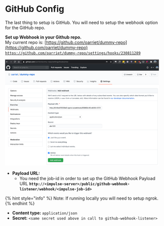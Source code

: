 # GitHub Config

The last thing to setup is GitHub. You will need to setup the webhook option for the GitHub repo.

 **Set up Webhook in your Github repo.**  
 My current repo is: [https://github.com/oarriet/dummy-repo](https://github.com/oarriet/dummy-repo)  
[`https://github.com/oarriet/dummy-repo/settings/hooks/230811289`](https://github.com/oarriet/dummy-repo/settings/hooks/230811289) 

![](../../.gitbook/assets/gitconfig.png)

* **Payload URL:**
  * You need the job-id in order to set up the GitHub Webhook Payload URL **`http://<impulse-server>/public/github-webhook-listener/webhook/<impulse-job-id>`** 

{% hint style="info" %}
Note: If running locally you will need to setup ngrok.
{% endhint %}

* **Content type:**   `application/json `
* **Secret:** `<same secret used above in call to github-webhook-listener>` 

